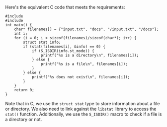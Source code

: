 Here's the equivalent C code that meets the requirements:
```
#include 
#include 
int main() {
    char* filenames[] = {"input.txt", "docs", "/input.txt", "/docs"};
    int i;
    for (i = 0; i < sizeof(filenames)/sizeof(char*); i++) {
        struct stat info;
        if (stat(filenames[i], &info) == 0) {
            if (S_ISDIR(info.st_mode)) {
                printf("%s is a directory\n", filenames[i]);
            } else {
                printf("%s is a file\n", filenames[i]);
            }
        } else {
            printf("%s does not exist\n", filenames[i]);
        }
    }
    return 0;
}
```
Note that in C, we use the `struct stat` type to store information about a file or directory. We also need to link against the `libstat` library to access the `stat()` function. Additionally, we use the `S_ISDIR()` macro to check if a file is a directory or not.

